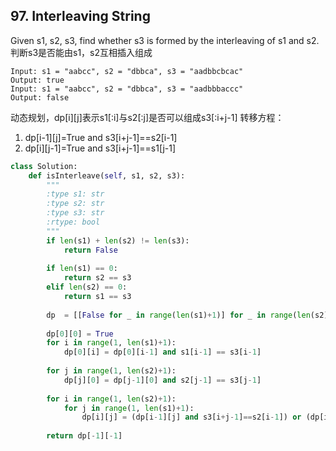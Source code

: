 ## 97. Interleaving String

Given s1, s2, s3, find whether s3 is formed by the interleaving of s1 and s2.  
判断s3是否能由s1，s2互相插入组成
```
Input: s1 = "aabcc", s2 = "dbbca", s3 = "aadbbcbcac"
Output: true
Input: s1 = "aabcc", s2 = "dbbca", s3 = "aadbbbaccc"
Output: false
```

动态规划，dp[i][j]表示s1[:i]与s2[:j]是否可以组成s3[:i+j-1]
转移方程：  
1. dp[i-1][j]=True and s3[i+j-1]==s2[i-1]  
2. dp[i][j-1]=True and s3[i+j-1]==s1[j-1]  

```python
class Solution:
    def isInterleave(self, s1, s2, s3):
        """
        :type s1: str
        :type s2: str
        :type s3: str
        :rtype: bool
        """
        if len(s1) + len(s2) != len(s3):
            return False
        
        if len(s1) == 0:
            return s2 == s3
        elif len(s2) == 0:
            return s1 == s3
        
        dp  = [[False for _ in range(len(s1)+1)] for _ in range(len(s2)+1)]
        
        dp[0][0] = True
        for i in range(1, len(s1)+1):
            dp[0][i] = dp[0][i-1] and s1[i-1] == s3[i-1]
        
        for j in range(1, len(s2)+1):
            dp[j][0] = dp[j-1][0] and s2[j-1] == s3[j-1]  
            
        for i in range(1, len(s2)+1):
            for j in range(1, len(s1)+1):
                dp[i][j] = (dp[i-1][j] and s3[i+j-1]==s2[i-1]) or (dp[i][j-1] and s3[i+j-1]==s1[j-1])
        
        return dp[-1][-1]
```
